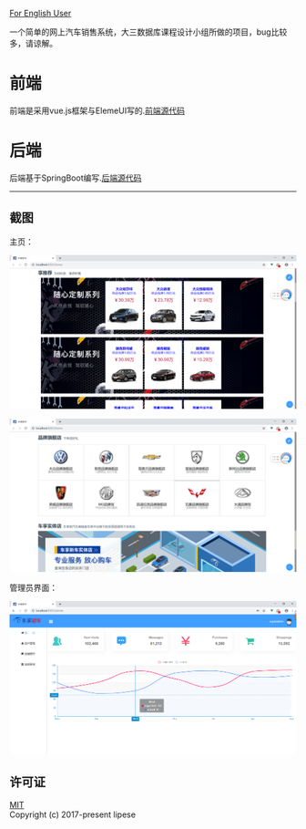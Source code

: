 [For English User](./README.md)

一个简单的网上汽车销售系统，大三数据库课程设计小组所做的项目，bug比较多，请谅解。
# 前端
前端是采用vue.js框架与ElemeUI写的.[前端源代码](https://github.com/lipese/CarShop/tree/browser)
# 后端
后端基于SpringBoot编写.[后端源代码](https://github.com/lipese/CarShop/tree/server)

---
## 截图

主页：

![home-1](./screenshots/home-1.png)

![home-2](./screenshots/home-2.png)

管理员界面：

![admin](./screenshots/admin.png)

## 许可证
[MIT](./LICENSE)  
Copyright (c) 2017-present lipese
